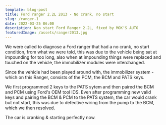 ```yaml
---
template: blog-post
title: Ford ranger 2.2L 2013 - No crank, no start
slug: /ranger-1
date: 2022-03-25 06:00
description: Non start Ford Ranger 2.2L, fixed by MOK'S AUTO
featuredImage: /assets/ranger2013.jpg
---
```

We were called to diagnose a Ford ranger that had a no crank, no start condition, from what we were told, this was due to the vehicle being sat at impounding for too long, also when at impounding things were replaced and touched on the vehicle, the immobilizer modules were interchanged.

Since the vehicle had been played around with, the immobilizer system - which on this Ranger, consists of the PCM, the BCM and PATS keys.

We first programmed 2 keys to the PATS sytem and then paired the BCM and PCM using Ford's OEM tool IDS. Even after programming new valid keys and pairing the BCM & PCM to the PATS system, the car would crank but not start, this was due to defective wiring from the pump to the BCM, which we then resolved.

The car is cranking & starting perfectly now.